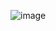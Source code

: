 ![image](https://github.com/Nekit678/QuotesApp-v.2.0/assets/70006226/e37e762a-e0f5-46f6-aa46-0bff3462259e)
